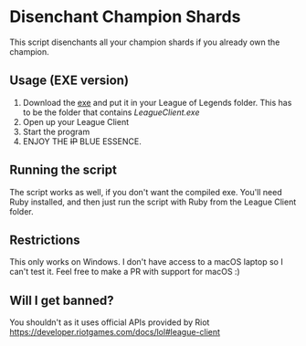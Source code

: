 # Disenchant Champion Shards
This script disenchants all your champion shards if you already own the champion.

## Usage (EXE version)
1. Download the [exe](https://github.com/Anujan/disenchant-champ-shards/releases/download/1.0.0/disenchant.exe) and put it in your League of Legends folder. This has to be the folder that contains *LeagueClient.exe*
2. Open up your League Client
3. Start the program
4. ENJOY THE ~~IP~~ BLUE ESSENCE.

## Running the script
The script works as well, if you don't want the compiled exe. You'll need Ruby installed, and then just run the script with Ruby from the League Client folder.


## Restrictions
This only works on Windows. I don't have access to a macOS laptop so I can't test it. Feel free to make a PR with support for macOS :)


## Will I get banned?
You shouldn't as it uses official APIs provided by Riot https://developer.riotgames.com/docs/lol#league-client

